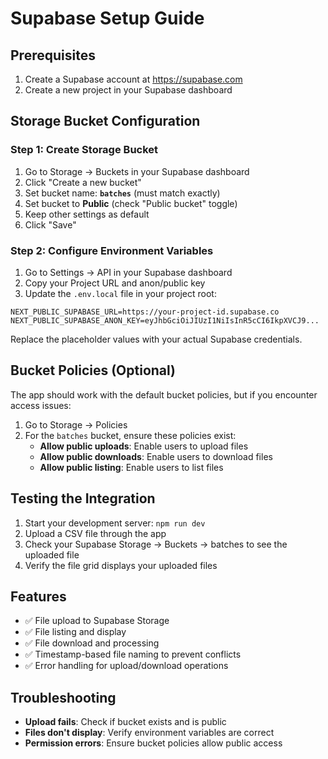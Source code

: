 # Supabase Setup Guide

## Prerequisites
1. Create a Supabase account at https://supabase.com
2. Create a new project in your Supabase dashboard

## Storage Bucket Configuration

### Step 1: Create Storage Bucket
1. Go to Storage → Buckets in your Supabase dashboard
2. Click "Create a new bucket"
3. Set bucket name: **`batches`** (must match exactly)
4. Set bucket to **Public** (check "Public bucket" toggle)
5. Keep other settings as default
6. Click "Save"

### Step 2: Configure Environment Variables
1. Go to Settings → API in your Supabase dashboard
2. Copy your Project URL and anon/public key
3. Update the `.env.local` file in your project root:

```env
NEXT_PUBLIC_SUPABASE_URL=https://your-project-id.supabase.co
NEXT_PUBLIC_SUPABASE_ANON_KEY=eyJhbGciOiJIUzI1NiIsInR5cCI6IkpXVCJ9...
```

Replace the placeholder values with your actual Supabase credentials.

## Bucket Policies (Optional)
The app should work with the default bucket policies, but if you encounter access issues:

1. Go to Storage → Policies
2. For the `batches` bucket, ensure these policies exist:
   - **Allow public uploads**: Enable users to upload files
   - **Allow public downloads**: Enable users to download files
   - **Allow public listing**: Enable users to list files

## Testing the Integration
1. Start your development server: `npm run dev`
2. Upload a CSV file through the app
3. Check your Supabase Storage → Buckets → batches to see the uploaded file
4. Verify the file grid displays your uploaded files

## Features
- ✅ File upload to Supabase Storage
- ✅ File listing and display
- ✅ File download and processing
- ✅ Timestamp-based file naming to prevent conflicts
- ✅ Error handling for upload/download operations

## Troubleshooting
- **Upload fails**: Check if bucket exists and is public
- **Files don't display**: Verify environment variables are correct
- **Permission errors**: Ensure bucket policies allow public access 